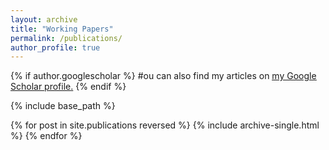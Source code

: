 ```yaml
---
layout: archive
title: "Working Papers"
permalink: /publications/
author_profile: true
---
```


{% if author.googlescholar %}
 #ou can also find my articles on <u><a href="{{[author.google schoolar](https://dilanalpergin.github.io/publications/Alpergin_RiskPerception_COVID-19_Consumption.pdf)}}">my Google Scholar profile</a>.</u>
{% endif %}

{% include base_path %}

{% for post in site.publications reversed %}
  {% include archive-single.html %}
{% endfor %}
